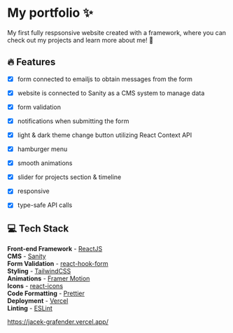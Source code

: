 # My portfolio ✨

My first fully respsonsive website created with a framework, where you can check out my projects and learn more about me! 🙂

## 🔥 Features

- [x] form connected to emailjs to obtain messages from the form
- [x] website is connected to Sanity as a CMS system to manage data
- [x] form validation  
- [x] notifications when submitting the form
- [x] light & dark theme change button utilizing React Context API
- [x] hamburger menu
- [x] smooth animations 
- [x] slider for projects section & timeline
- [x] responsive
- [x] type-safe API calls


## 💻 Tech Stack

**Front-end Framework** - [ReactJS](https://reactjs.org/)  
**CMS** - [Sanity](https://www.sanity.io/)  
**Form Validation** - [react-hook-form](https://react-hook-form.com/)  
**Styling** - [TailwindCSS](https://tailwindcss.com/)  
**Animations** - [Framer Motion](https://www.framer.com/)  
**Icons** - [react-icons](https://react-icons.github.io/)  
**Code Formatting** - [Prettier](https://prettier.io/)  
**Deployment** - [Vercel](https://vercel.com/)  
**Linting** - [ESLint](https://eslint.org)  
 
https://jacek-grafender.vercel.app/
